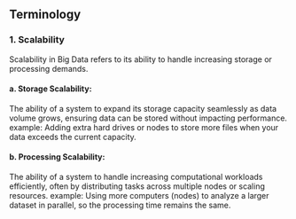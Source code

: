 ## Terminology

### 1. Scalability
Scalability in Big Data refers to its ability to handle increasing storage or processing demands.
#### a. Storage Scalability: 
The ability of a system to expand its storage capacity seamlessly as data volume grows, ensuring data can be stored without impacting performance.
example: Adding extra hard drives or nodes to store more files when your data exceeds the current capacity.

#### b. Processing Scalability: 
The ability of a system to handle increasing computational workloads efficiently, often by distributing tasks across multiple nodes or scaling resources.
example: Using more computers (nodes) to analyze a larger dataset in parallel, so the processing time remains the same.